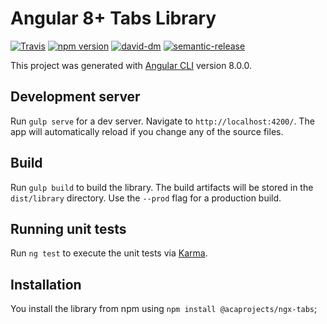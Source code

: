 # Angular 8+ Tabs Library

[![Travis](https://travis-ci.org/acaprojects/ngx-tabs.svg)](https://travis-ci.org/acaprojects/ngx-tabs)
[![npm version](https://badge.fury.io/js/%40acaprojects%2Fngx-tabs.svg)](https://badge.fury.io/js/%40acaprojects%2Fngx-tabs)
[![david-dm](https://david-dm.org/acaprojects/ngx-tabs.svg)](https://david-dm.org/acaprojects/ngx-tabs)
[![semantic-release](https://img.shields.io/badge/%20%20%F0%9F%93%A6%F0%9F%9A%80-semantic--release-e10079.svg)](https://github.com/semantic-release/semantic-release)

This project was generated with [Angular CLI](https://github.com/angular/angular-cli) version 8.0.0.

## Development server

Run `gulp serve` for a dev server. Navigate to `http://localhost:4200/`. The app will automatically reload if you change any of the source files.

## Build

Run `gulp build` to build the library. The build artifacts will be stored in the `dist/library` directory. Use the `--prod` flag for a production build.

## Running unit tests

Run `ng test` to execute the unit tests via [Karma](https://karma-runner.github.io).

## Installation

You install the library from npm using `npm install @acaprojects/ngx-tabs`;
